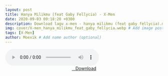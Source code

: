 ```yaml
---
layout: post
title: Hanya Milikmu (feat Gaby Fellycia) - X-Men
date: 2020-09-03 09:18:20 +0300
description: Download lagu x-men - hanya milikmu (feat gaby fellycia).mp3 # Add post description (optional)
img: cover/X-men_hanya_milikmu_feat_gaby_fellycia.webp # Add image post (optional)
tags: [X-Men]
author: Moexik # Add name author (optional)
---
```


<audio class='js-player' style="--plyr-color-main: #212121;" controls>
<source src="https://drive.google.com/uc?authuser=0&id=1h5hbIde8ddLfiHWVhKBbHLzR6XuMhTK2&export=download" type="audio/mp3">
</audio><br />

<center>
<a href="/dl/hanyamilikmu-featgabyfellycia-xmen/" ><i class="fa fa-caret-down" aria-hidden="true"></i>&nbsp; &nbsp;Download</a>
</center><br />
